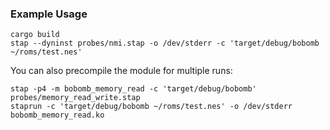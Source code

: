 ### Example Usage

```
cargo build
stap --dyninst probes/nmi.stap -o /dev/stderr -c 'target/debug/bobomb ~/roms/test.nes'
```

You can also precompile the module for multiple runs:

```
stap -p4 -m bobomb_memory_read -c 'target/debug/bobomb' probes/memory_read_write.stap
staprun -c 'target/debug/bobomb ~/roms/test.nes' -o /dev/stderr bobomb_memory_read.ko
```
